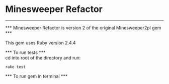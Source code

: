 # Minesweeper Refactor  

___

*** Minesweeper Refactor is version 2 of the original Minesweeper2pl gem ***

This gem uses Ruby version 2.4.4  

*** To run tests ***  
cd into root of the directory and run:  
```
rake test
```

*** To run gem in terminal ***